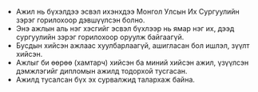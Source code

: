 * Ажил нь бүхэлдээ эсвэл ихэнхдээ Монгол Улсын Их Сургуулийн зэрэг горилохоор дэвшүүлсэн болно.
* Энэ ажлын аль нэг хэсгийг эсвэл бүхлээр нь ямар нэг их, дээд сургуулийн зэрэг горилохоор оруулж байгаагүй.
* Бусдын хийсэн ажлаас хуулбарлаагүй, ашигласан бол ишлэл, зүүлт хийсэн.
* Ажлыг би өөрөө (хамтарч) хийсэн ба миний хийсэн ажил, үзүүлсэн дэмжлэгийг дипломын ажилд тодорхой тусгасан. 
* Ажилд тусалсан бүх эх сурвалжид талархаж байна. 
